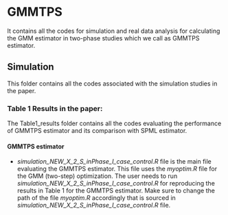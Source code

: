 # GMMTPS
It contains all the codes for simulation and real data analysis for calculating the GMM estimator in two-phase studies which we call as GMMTPS estimator.
## Simulation
This folder contains all the codes associated with the simulation studies in the paper.
### Table 1 Results in the paper:
The Table1_results folder contains all the codes evaluating the performance of GMMTPS estimator and its comparison with SPML estimator.  
#### GMMTPS estimator
- *simulation_NEW_X_2_S_inPhase_I_case_control.R* file is the main file evaluating the GMMTPS estimator. This file uses the *myoptim.R* file for the GMM (two-step) optimization. The user needs to run *simulation_NEW_X_2_S_inPhase_I_case_control.R* for reproducing the results in Table 1 for the GMMTPS estimator. Make sure to change the path of the file *myoptim.R* accordingly that is sourced in *simulation_NEW_X_2_S_inPhase_I_case_control.R* file.
